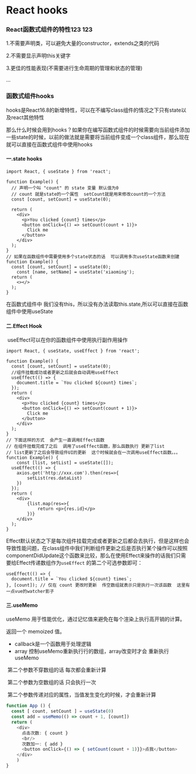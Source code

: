 # React hooks

### React函数式组件的特性123  123

1.不需要声明类，可以避免大量的constructor，extends之类的代码

2.不需要显示声明this关键字

3.更佳的性能表现(不需要进行生命周期的管理和状态的管理)

...

### 函数式组件hooks

hooks是React16.8的新增特性，可以在不编写class组件的情况之下只有state以及react其他特性

那么什么时候会用到hooks？如果你在编写函数式组件的时候需要向当前组件添加一些state的时候，以前的做法就是需要将当前组件变成一个class组件，那么现在就可以直接在函数式组件中使用hooks

#### 一.state hooks

```react
import React, { useState } from 'react';

function Example() {
  // 声明一个叫 "count" 的 state 变量 默认值为0
  // count 就是state的一个属性  setCount就是用来修改count的一个方法
  const [count, setCount] = useState(0);  

  return (
    <div>
      <p>You clicked {count} times</p>
      <button onClick={() => setCount(count + 1)}>
        Click me
      </button>
    </div>
  );
}
// 如果在函数组件中需要使用多个state状态的话  可以调用多次useState函数来创建
function Example() {
  const [count, setCount] = useState(0);  
	const [name, setName] = useState('xiaoming');  
  return (
    <></>
  );
}
```

在函数式组件中  我们没有this，所以没有办法读取this.state,所以可以直接在函数组件中使用useState

#### 二.Effect Hook

​	useEffect可以在你的函数组件中使用执行副作用操作

```
import React, { useState, useEffect } from 'react';

function Example() {
  const [count, setCount] = useState(0);
  //组件挂载成功或者更新之后就会自动调用useEffect
  useEffect(() => {
    document.title = `You clicked ${count} times`;
  });
  return (
    <div>
      <p>You clicked {count} times</p>
      <button onClick={() => setCount(count + 1)}>
        Click me
      </button>
    </div>
  );
}
// 下面这样的方式  会产生一直调用Effect函数
// 在组件挂载完成了之后  调用了useEffect函数，那么函数执行 更新了list
// list更新了之后会导致组件UI的更新  这个时候就会在一次调用useEffect函数。。。
function Example() {
	const [list, setList] = useState([]);
  useEffect(() => {
    axios.get('http://xxx.com').then(res=>{
    	setList(res.dataList)
    })
  });
  return (
    <div>
    	{list.map(res=>{
    		return <p>{res.id}</p>
    	})}
    </div>
  );
}
```

Effect默认状态之下是每次组件挂载完成或者更新之后都会去执行，但是这样也会导致性能问题，在class组件中我们判断组件更新之后是否执行某个操作可以按照componentDidUpdate这个函数来比较，那么在使用Effect来操作的话我们只需要给Effect传递数组作为`useEffect` 的第二个可选参数即可：

```
useEffect(() => {
  document.title = `You clicked ${count} times`;
}, [count]); // 仅在 count 更改时更新  传空数组就表示只是执行一次该函数  这里有一点vue的watcher影子
```

#### 三.useMemo 

useMemo 用于性能优化，通过记忆值来避免在每个渲染上执⾏高开销的计算。

返回一个 memoized 值。

- callback是一个函数用于处理逻辑
- array 控制useMemo重新执⾏行的数组，array改变时才会 重新执行useMemo

​    第二个参数不穿数组的话  每次都会重新计算

​	第二个参数为空数组的话   只会执行一次

​    第二个参数传递对应的属性，当值发生变化的时候，才会重新计算

```typescript
function App () {
  const [ count, setCount ] = useState(0)
  const add = useMemo(() => count + 1, [count])
  return (
    <div>
      点击次数: { count }
      <br/>
      次数加一: { add }
      <button onClick={() => { setCount(count + 1)}}>点我</button>
    </div>
    )
}
```

